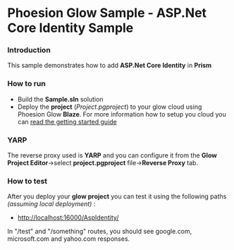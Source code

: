 # Phoesion Glow Sample - ASP.Net Core Identity Sample

### Introduction
This sample demonstrates how to add **ASP.Net Core Identity** in **Prism**


### How to run
- Build the **Sample.sln** solution
- Deploy the **project** (*Project.pgproject*) to your glow cloud using Phoesion Glow **Blaze**. For more information how to setup you cloud you can [read the getting started guide](https://glow-docs.phoesion.com/getting_started/DevMachine_Setup.html)


### YARP
The reverse proxy used is **YARP** and you can configure it from the **Glow Project Editor**->select **project.pgproject** file->**Reverse Proxy** tab.


### How to test
After you deploy your **glow project** you can test it using the following paths *(assuming local deployment)* :

- [http://localhost:16000/AspIdentity/](http://localhost:16000/AspIdentity/)


In "/test" and "/something" routes, you should see google.com, microsoft.com and yahoo.com responses.


